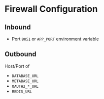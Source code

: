 # Firewall Configuration

## Inbound

- Port `8051` or `APP_PORT` environment variable

## Outbound

Host/Port of

- `DATABASE_URL`
- `METABASE_URL`
- `OAUTH2_*_URL`
- `REDIS_URL`
